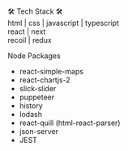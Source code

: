 🛠 Tech Stack 🛠  
html | css | javascript | typescript  
react | next  
recoil | redux  
  
Node Packages   
- react-simple-maps
- react-chartjs-2
- slick-slider
- puppeteer
- history
- lodash
- react-quill (html-react-parser)
- json-server
- JEST 
